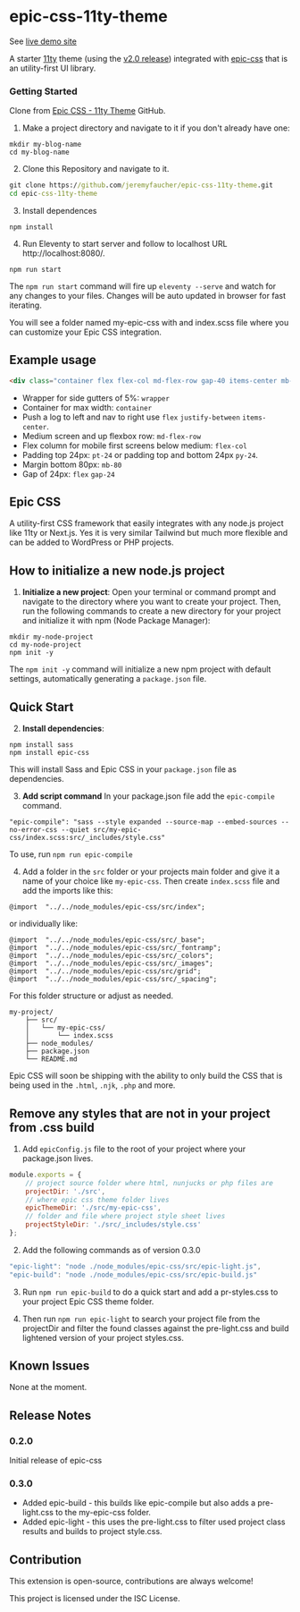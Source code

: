 # epic-css-11ty-theme

See [live demo site](https://epic-css-11ty-theme.netlify.app/)

A starter [11ty](https://www.11ty.dev/) theme (using the [v2.0 release](https://www.11ty.dev/)) integrated with [epic-css](https://www.npmjs.com/package/epic-css) that is an utility-first UI library.

### Getting Started
 Clone from [Epic CSS - 11ty Theme](https://github.com/jeremyfaucher/epic-css-11ty-theme) GitHub.
 
1. Make a project directory and navigate to it if you don't already have one:
```
mkdir my-blog-name
cd my-blog-name
```
2. Clone this Repository and navigate to it.
```cmd
git clone https://github.com/jeremyfaucher/epic-css-11ty-theme.git
cd epic-css-11ty-theme
```
3. Install dependences
```
npm install
```
4. Run Eleventy to start server and follow to localhost URL http://localhost:8080/.
```
npm run start
```
The `npm run start` command will fire up `eleventy --serve` and watch for any changes to your files. Changes will be auto updated in browser for fast iterating.

You will see a folder named my-epic-css with and index.scss file where you can customize your Epic CSS integration.

## Example usage

```html
<div class="container flex flex-col md-flex-row gap-40 items-center mb-80">
```
- Wrapper for side gutters of 5%: `wrapper`
- Container for max width: `container`
- Push a log to left and nav to right use `flex` `justify-between` `items-center`.
- Medium screen and up flexbox row: `md-flex-row`
- Flex column for mobile first screens below medium: `flex-col`
- Padding top 24px: `pt-24` or padding top and bottom 24px `py-24`.
- Margin bottom 80px: `mb-80`
- Gap of 24px: `flex` `gap-24` 

## Epic CSS
A utility-first CSS framework that easily integrates with any node.js project like 11ty or Next.js. Yes it is very similar Tailwind but much more flexible and can be added to WordPress or PHP projects.

## How to initialize a new node.js project

1. **Initialize a new project**: Open your terminal or command prompt and navigate to the directory where you want to create your project. Then, run the following commands to create a new directory for your project and initialize it with npm (Node Package Manager):
```
mkdir my-node-project
cd my-node-project
npm init -y
```
The `npm init -y` command will initialize a new npm project with default settings, automatically generating a `package.json` file.

## Quick Start

2. **Install dependencies**: 
```
npm install sass
npm install epic-css
```
This will install Sass and Epic CSS in your `package.json` file as dependencies.

3. **Add script command**
In your package.json file add the `epic-compile` command.

```
"epic-compile": "sass --style expanded --source-map --embed-sources --no-error-css --quiet src/my-epic-css/index.scss:src/_includes/style.css"
```
To use, run `npm run epic-compile`

4. Add a folder in the `src` folder or your projects main folder and give it a name of your choice like `my-epic-css`. Then create `index.scss` file and add the imports like this:
```
@import  "../../node_modules/epic-css/src/index";
```
or individually like:
```
@import  "../../node_modules/epic-css/src/_base";
@import  "../../node_modules/epic-css/src/_fontramp";
@import  "../../node_modules/epic-css/src/_colors";
@import  "../../node_modules/epic-css/src/_images";
@import  "../../node_modules/epic-css/src/grid";
@import  "../../node_modules/epic-css/src/_spacing";
```
For this folder structure or adjust as needed.
```
my-project/
    ├── src/
    │   └── my-epic-css/
    │       └── index.scss 
    ├── node_modules/
    ├── package.json
    └── README.md
```
    
Epic CSS will soon be shipping with the ability to only build the CSS that is being used in the `.html`,  `.njk`, `.php` and more.

## Remove any styles that are not in your project from .css build

1. Add `epicConfig.js` file to the root of your project where your package.json lives.

```js
module.exports = {
    // project source folder where html, nunjucks or php files are
    projectDir: './src',
    // where epic css theme folder lives
    epicThemeDir: './src/my-epic-css',
    // folder and file where project style sheet lives
    projectStyleDir: './src/_includes/style.css'
};
```

2. Add the following commands as of version 0.3.0

```js
"epic-light": "node ./node_modules/epic-css/src/epic-light.js",
"epic-build": "node ./node_modules/epic-css/src/epic-build.js"
```

3. Run `npm run epic-build` to do a quick start and add a pr-styles.css to your project Epic CSS theme folder.

4. Then run `npm run epic-light` to search your project file from the projectDir and filter the found classes against the pre-light.css and build lightened version of your project styles.css.  


## Known Issues

None at the moment.

## Release Notes

### 0.2.0

Initial release of epic-css

### 0.3.0

-   Added epic-build - this builds like epic-compile but also adds a pre-light.css to the my-epic-css folder.
-   Added epic-light - this uses the pre-light.css to filter used project class results and builds to project style.css.

## Contribution

This extension is open-source, contributions are always welcome!

This project is licensed under the ISC License.